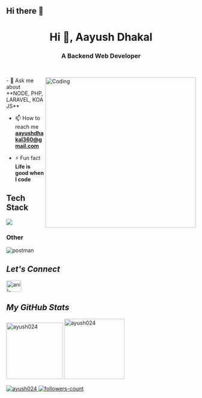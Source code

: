 ## Hi there 👋

<h1 align="center">Hi 👋, Aayush Dhakal</h1>
<h3 align="center">A Backend Web Developer</h3>
<br>
<!----------------------------------- About Section ------------------------------------>
<div>
  <img align="right" width="400" alt="Coding" src="./coding.gif">
  </p>
- 💬 Ask me about **NODE, PHP, LARAVEL, KOA JS**

- 📫 How to reach me **aayushdhakal360@gmail.com**

- ⚡ Fun fact **Life is good when I code**
</div>

<!----------------------------------- Tech Stack Section ------------------------------------>
<h2>Tech Stack</h2>

<p align="center">
  <a href="https://skillicons.dev">

![](https://skillicons.dev/icons?i=nextjs,react,nodejs,express,mongodb,postgresql,redis,git,typescript,php,laravel&perline=20) 

  </a>
</p>

<!--<h3>Languages</h3>
<p>
    <img src="https://img.shields.io/badge/HTML5-E34F26?style=for-the-badge&logo=html5&logoColor=white" alt="html5" />
    <img src="https://img.shields.io/badge/CSS3-1572B6?style=for-the-badge&logo=css3&logoColor=white" alt="css3" />
    <img src="https://img.shields.io/badge/JavaScript-323330?style=for-the-badge&logo=javascript&logoColor=F7DF1E" alt="javascript" />
</p>
<h3>Frontend Framework and Lib</h3>
<p>
     <img src="https://img.shields.io/badge/Next%20JS-20232A?style=for-the-badge&logo=next&logoColor=61DAFB%22%20alt=%22nextjs%22" alt="nextjs" />
     <img src="https://img.shields.io/badge/React JS-20232A?style=for-the-badge&logo=react&logoColor=61DAFB" alt="reactjs" />
</p>-->
<h3>Other</h3>
<p>
    <img src="https://img.shields.io/badge/Postman-FF6C37?style=for-the-badge&logo=Postman&logoColor=white" alt="postman" />
</p>

<!----------------------------------- Social Media Links Section ------------------------------------>

<h2><i>Let's Connect</i></h2>
<p align="left">
<a href="https://www.linkedin.com/in/aayush-dhakal-299802129/" target="blank"><img align="center" src="https://raw.githubusercontent.com/rahuldkjain/github-profile-readme-generator/master/src/images/icons/Social/linked-in-alt.svg" alt="anil-shrestha-6875591b5" height="30" width="40" /></a>
<!-- <a href="https://fb.com/bhupi.000" target="blank"><img align="center" src="https://raw.githubusercontent.com/rahuldkjain/github-profile-readme-generator/master/src/images/icons/Social/facebook.svg" alt="bhupi-010" height="30" width="40" /></a> -->
</p>

<!----------------------------------- GitHub Stats Section ------------------------------------>
<h2><i>My GitHub Stats</i></h2>

<p align="left" >
<!--   <img  src="https://github-readme-stats.vercel.app/api?username=ayush024&show_icons=true&locale=en" alt="ayush024"  height="150" /> -->
  <img  src="https://github-readme-stats.vercel.app/api/top-langs?username=ayush024&show_icons=true&locale=en&layout=compact" alt="ayush024" height="150"/>
  <img src="https://github-readme-streak-stats.herokuapp.com/?user=ayush024&" alt="ayush024" height="160" width="max" />
</p>

<!----------------------------------- Profile View Section ------------------------------------>
                                                                                                        
<p align="left">
    <a href="https://github.com/ayush024">
        <img src="https://komarev.com/ghpvc/?username=ayush024&label=Profile%20views&color=0e75b6&style=flat" alt="ayush024" />
  </a>
    <a href="https://github.com/ayush024?tab=followers">
        <img src="https://img.shields.io/github/followers/ayush024?label=Followers&style=social" alt="followers-count">
    </a>
</p>
